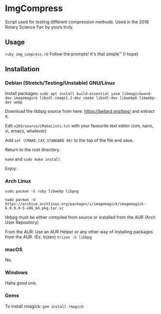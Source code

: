 # ImgCompress
Script used for testing different compression methods. Used in the 2018 Rotary Science Fair by yours truly.

## Usage
`ruby img_compress.rb`
Follow the prompts! It's that simple™ (I hope)

## Installation

### Debian (Stretch/Testing/Unstable) GNU/Linux

Install packages:
`sudo apt install build-essential yasm libmagickwand-dev imagemagick libsdl-image1.2-dev cmake libsdl-dev libwebp6 libwebp-dev webp`

Download the libbpg source from here: https://bellard.org/bpg/ and extract it.

Edit `x265/source/CMakeLists.txt` with your favourite text editor (vim, nano, vi, emacs, whatever)

Add `set (CMAKE_CXX_STANDARD 98)` to the top of the file and save.

Return to the root directory.

`make` and `sudo make install`

Enjoy.

### Arch Linux

`sudo pacman -S ruby libwebp libpng`

`sudo pacman -U https://archive.archlinux.org/packages/i/imagemagick/imagemagick-6.9.9.9-5-x86_64.pkg.tar.xz`

libbpg must be either compiled from source or installed from the AUR (Arch User Repository)

From the AUR:
Use an AUR Helper or any other way of installing packages from the AUR. (Ex. trizen)
`trizen -S libbpg`

### macOS
No.

### Windows
Haha good one.

### Gems
To install rmagick:
`gem install rmagick`



